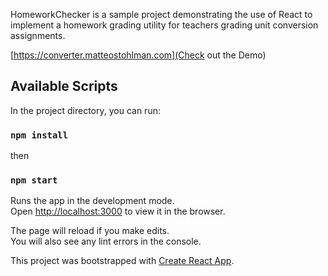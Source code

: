 
HomeworkChecker is a sample project demonstrating the use of React to implement a homework grading utility for teachers grading unit conversion assignments. 

[https://converter.matteostohlman.com](Check out the Demo)

## Available Scripts

In the project directory, you can run:

### `npm install`

then 

### `npm start`

Runs the app in the development mode.<br>
Open [http://localhost:3000](http://localhost:3000) to view it in the browser.

The page will reload if you make edits.<br>
You will also see any lint errors in the console.


This project was bootstrapped with [Create React App](https://github.com/facebook/create-react-app).
